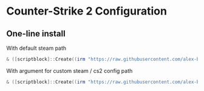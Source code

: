 # Counter-Strike 2 Configuration

## One-line install

With default steam path
```powershell
& ([scriptblock]::Create((irm "https://raw.githubusercontent.com/alex-bue/cs2-config/main/Get.ps1")))
```

With argument for custom steam / cs2 config path
```powershell
& ([scriptblock]::Create((irm "https://raw.githubusercontent.com/alex-bue/cs2-config/main/Get.ps1"))) -Cs2ConfigPath "C:\Games\Steam\steamapps\common\Counter-Strike Global Offensive\game\csgo\cfg"
```
